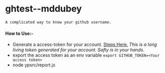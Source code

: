 # ghtest--mddubey
	A complicated way to know your github username.

#### How to Use:-
- Generate a access-token for your account. [Steps Here.](https://help.github.com/articles/creating-a-personal-access-token-for-the-command-line/) *This is a long living token generated for your account. Safty is in your hands.*
- export the access token as an env variable
	`export GITHUB_TOKEN=<Your access token>`
- node ypsrc/report.js


